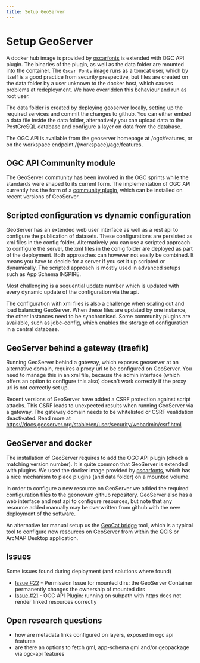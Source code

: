 ```yaml
---
title: Setup GeoServer
---
```


# Setup GeoServer

A docker hub image is provided by [oscarfonts](https://github.com/oscarfonts/docker-geoserver) is extended with OGC API plugin. The binaries of the plugin, as well as the data folder are mounted into the container. The `Oscar Fonts` image runs as a tomcat user, which by itself is a good practice from security prespective, but files are created on the data folder by a user unknown to the docker host, which causes problems at redeployment. We have overridden this behaviour and run as root user.

The data folder is created by deploying geoserver locally, setting up the required services and commit the changes to github. You can either embed a data file inside the data folder, alternatively you can upload data to the PostGreSQL database and configure a layer on data from the database.

The OGC API is available from the geoserver homepage at /ogc/features, or on the workspace endpoint /{workspace}/agc/features.

## OGC API Community module

The GeoServer community has been involved in the OGC sprints while the standards were shaped to its current form. The implementation of OGC API currently has the form of a [community plugin](https://docs.geoserver.org/latest/en/user/community/ogc-api/index.html), which can be installed on recent versions of GeoServer.

## Scripted configuration vs dynamic configuration

GeoServer has an extended web user interface as well as a rest api to configure the publication of datasets. These configurations are persisted as xml files in the config folder. Alternatively you can use a scripted approach to configure the server, the xml files in the conig folder are deployed as part of the deployment. Both approaches can however not easily be combined. It means you have to decide for a server if you set it up scripted or dynamically. The scripted approach is mostly used in advanced setups such as App Schema INSPIRE.

Most challenging is a sequential update number which is updated with every dynamic update of the configuration via the api.

The configuration with xml files is also a challenge when scaling out and load balancing GeoServer. When these files are updated by one instance, the other instances need to be synchronised. Some community plugins are available, such as jdbc-config, which enables the storage of configuration in a central database. 

## GeoServer behind a gateway (traefik)

Running GeoServer behind a gateway, which exposes geoserver at an alternative domain, requires a proxy url to be configured on GeoServer. You need to manage this in an xml file, because the admin interface (which offers an option to configure this also) doesn't work correctly if the proxy url is not correctly set up.

Recent versions of GeoServer have added a CSRF protection against script attacks. This CSRF leads to unexpected results when running GeoServer via a gateway. The gateway domain needs to be whitelisted or CSRF vealidation deactivated. Read more at https://docs.geoserver.org/stable/en/user/security/webadmin/csrf.html

## GeoServer and docker

The installation of GeoServer requires to add the OGC API plugin (check a matching version number). It is quite common that GeoServer is extended with plugins. We used the docker image provided by [oscarfonts](https://github.com/oscarfonts/docker-geoserver), which has a nice mechanism to place plugins (and data folder) on a mounted volume.

In order to configure a new resource on GeoServer we added the required configuration files to the geonovum github repository. GeoServer also has a web interface and rest api to configure resources, but note that any resource added manually may be overwritten from github with the new deployment of the software.

An alternative for manual setup us the [GeoCat bridge](https://geocat.net/bridge) tool, which is a typical tool to configure new resources on GeoServer from within the QGIS or ArcMAP Desktop application.

## Issues
Some issues found during deployment (and solutions where found)

* [Issue #22](https://github.com/Geonovum/ogc-api-testbed/issues/22) - Permission Issue for mounted dirs: the GeoServer Container permanently changes the ownership of mounted dirs
* [Issue #21](https://github.com/Geonovum/ogc-api-testbed/issues/21) - OGC API Plugin: running on subpath with https does not render linked resources correctly

## Open research questions
- how are metadata links configured on layers, exposed in ogc api features
- are there an options to fetch gml, app-schema gml and/or geopackage via ogc-api features
